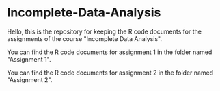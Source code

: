 # Incomplete-Data-Analysis

Hello, this is the repository for keeping the R code documents for the assignments of the course "Incomplete Data Analysis".

You can find the R code documents for assignment 1 in the folder named "Assignment 1".

You can find the R code documents for assignment 2 in the folder named "Assignment 2".
